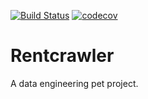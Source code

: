 [![Build 
Status](https://travis-ci.com/pdywilson/rentcrawler.svg?branch=main)](https://travis-ci.com/pdywilson/rentcrawler)
[![codecov](https://codecov.io/gh/pdywilson/rentcrawler/branch/main/graph/badge.svg?token=BiNmrpz5Hx)](https://codecov.io/gh/pdywilson/rentcrawler)


# Rentcrawler

A data engineering pet project.